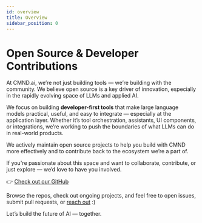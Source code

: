 ```yaml
---
id: overview
title: Overview
sidebar_position: 0
---
```


# Open Source & Developer Contributions

At CMND.ai, we’re not just building tools — we’re building with the community. We believe open source is a key driver of innovation, especially in the rapidly evolving space of LLMs and applied AI.

We focus on building **developer-first tools** that make large language models practical, useful, and easy to integrate — especially at the application layer. Whether it’s tool orchestration, assistants, UI components, or integrations, we’re working to push the boundaries of what LLMs can do in real-world products.

We actively maintain open source projects to help you build with CMND more effectively and to contribute back to the ecosystem we’re a part of.

If you're passionate about this space and want to collaborate, contribute, or just explore — we’d love to have you involved.

👉 [Check out our GitHub](https://github.com/CyprusCodes)

Browse the repos, check out ongoing projects, and feel free to open issues, submit pull requests, or [reach out](mailto:info@cmnd.ai) :)

Let’s build the future of AI — together.
